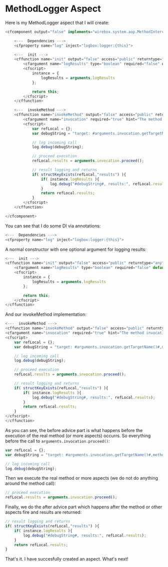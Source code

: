 # MethodLogger Aspect

Here is my MethodLogger aspect that I will create:

```javascript
<cfcomponent output="false" implements="wirebox.system.aop.MethodInterceptor" hint="A simple interceptor that logs method calls and their results">

    <---  Dependencies --->
    <cfproperty name="log" inject="logbox:logger:{this}">

    <---  init --->
    <cffunction name="init" output="false" access="public" returntype="any" hint="Constructor">
        <cfargument name="logResults" type="boolean" required="false" default="true" hint="Do we log results or not?"/>
        <cfscript>
            instance = {
                logResults = arguments.logResults
            };

            return this;
        </cfscript>
    </cffunction>

    <---  invokeMethod --->
    <cffunction name="invokeMethod" output="false" access="public" returntype="any" hint="Invoke an AOP method invocation">
        <cfargument name="invocation" required="true" hint="The method invocation object: wirebox.system.aop.MethodInvocation">
        <cfscript>
            var refLocal = {};
            var debugString = "target: #arguments.invocation.getTargetName()#,method: #arguments.invocation.getMethod()#,arguments:#serializeJSON(arguments.invocation.getArgs())#";

            // log incoming call
            log.debug(debugString);

            // proceed execution
            refLocal.results = arguments.invocation.proceed();

            // result logging and returns
            if( structKeyExists(refLocal,"results") ){
                if( instance.logResults ){
                    log.debug("#debugString#, results:", refLocal.results);
                }
                return refLocal.results;
            }
        </cfscript>
    </cffunction>

</cfcomponent>
```

You can see that I do some DI via annotations:

```javascript
<---  Dependencies --->
<cfproperty name="log" inject="logbox:logger:{this}">
```

A normal constructor with one optional argument for logging results:

```javascript
<---  init --->
<cffunction name="init" output="false" access="public" returntype="any" hint="Constructor">
    <cfargument name="logResults" type="boolean" required="false" default="true" hint="Do we log results or not?"/>
    <cfscript>
        instance = {
            logResults = arguments.logResults
        };

        return this;
    </cfscript>
</cffunction>
```

And our invokeMethod implementation:

```javascript
<---  invokeMethod --->
<cffunction name="invokeMethod" output="false" access="public" returntype="any" hint="Invoke an AOP method invocation">
<cfargument name="invocation" required="true" hint="The method invocation object: wirebox.system.aop.MethodInvocation">
<cfscript>
    var refLocal = {};
    var debugString = "target: #arguments.invocation.getTargetName()#,method: #arguments.invocation.getMethod()#,arguments:#serializeJSON(arguments.invocation.getArgs())#";

    // log incoming call
    log.debug(debugString);

    // proceed execution
    refLocal.results = arguments.invocation.proceed();

    // result logging and returns
    if( structKeyExists(refLocal,"results") ){
        if( instance.logResults ){
            log.debug("#debugString#, results:", refLocal.results);
        }
        return refLocal.results;
    }
</cfscript>
</cffunction>
```

As you can see, the before advice part is what happens before the execution of the real method \(or more aspects\) occurrs. So everything before the call to `arguments.invocation.proceed()`:

```javascript
var refLocal = {};
var debugString = "target: #arguments.invocation.getTargetName()#,method: #arguments.invocation.getMethod()#,arguments:#serializeJSON(arguments.invocation.getArgs())#";

// log incoming call
log.debug(debugString);
```

Then we execute the real method or more aspects \(we do not do anything around the method call\):

```javascript
// proceed execution
refLocal.results = arguments.invocation.proceed();
```

Finally, we do the after advice part which happens after the method or other aspects fire and results are returned:

```javascript
// result logging and returns
if( structKeyExists(refLocal,"results") ){
    if( instance.logResults ){
        log.debug("#debugString#, results:", refLocal.results);
    }
    return refLocal.results;
}
```

That's it. I have succesfully created an aspect. What's next!

